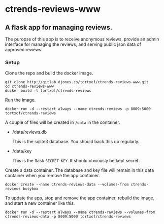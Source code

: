 # ctrends-reviews-www

## A flask app for managing reviews.

The puropse of this app is to receive anonymous reviews, provide an admin
interface for managing the reviews, and serving public json data of approved
reviews.

### Setup

Clone the repo and build the docker image.

    git clone http://gitlab.djones.co/tortxof/ctrends-reviews-www.git
    cd ctrends-reviews-www
    docker build -t tortxof/ctrends-reviews

Run the image.

    docker run -d --restart always --name ctrends-reviews -p 8009:5000 tortxof/ctrends-reviews

A couple of files will be created in `/data` in the container.

- /data/reviews.db

    This is the sqlite3 database. You should back this up regularly.

- /data/key

    This is the flask `SECRET_KEY`. It should obviously be kept secret.


Create a data container. The database and key file will remain in this data
container when you remove the app container.

    docker create --name ctrends-reviews-data --volumes-from ctrends-reviews busybox

To update the app, stop and remove the app container, rebuild the image, and
start a new container like this.

    docker run -d --restart always --name ctrends-reviews --volumes-from ctrends-reviews-data -p 8009:5000 tortxof/ctrends-reviews
